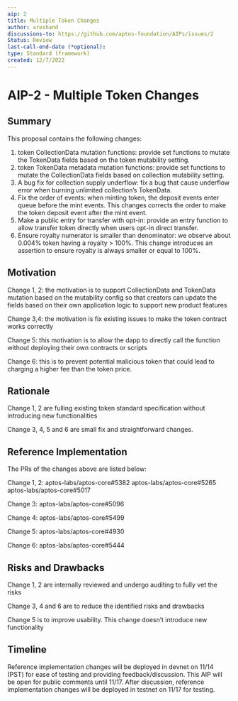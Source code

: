 ```yaml
---
aip: 2
title: Multiple Token Changes
author: areshand
discussions-to: https://github.com/aptos-foundation/AIPs/issues/2
Status: Review
last-call-end-date (*optional):
type: Standard (framework)
created: 12/7/2022
---
```


# AIP-2 - Multiple Token Changes

## Summary

This proposal contains the following changes:

1. token CollectionData mutation functions: provide set functions to mutate the TokenData fields based on the token mutability setting.
2. token TokenData metadata mutation functions: provide set functions to mutate the CollectionData fields based on collection mutability setting.
3. A bug fix for collection supply underflow: fix a bug that cause underflow error when burning unlimited collection’s TokenData.
4. Fix the order of events: when minting token, the deposit events enter queue before the mint events. This changes corrects the order to make the token deposit event after the mint event.
5. Make a public entry for transfer with opt-in: provide an entry function to allow transfer token directly when users opt-in direct transfer.
6. Ensure royalty numerator is smaller than denominator: we observe about 0.004% token having a royalty > 100%. This change introduces an assertion to ensure royalty is always smaller or equal to 100%.

## Motivation
Change 1, 2: the motivation is to support CollectionData and TokenData mutation based on the mutability config so that creators can update the fields based on their own application logic to support new product features

Change 3,4: the motivation is fix existing issues to make the token contract works correctly

Change 5: this motivation is to allow the dapp to directly call the function without deploying their own contracts or scripts

Change 6: this is to prevent potential malicious token that could lead to charging a higher fee than the token price.

## Rationale

Change 1, 2 are fulling existing token standard specification without introducing new functionalities

Change 3, 4, 5 and 6 are small fix and straightforward changes.

## Reference Implementation

The PRs of the changes above are listed below:

Change 1, 2:
aptos-labs/aptos-core#5382
aptos-labs/aptos-core#5265
aptos-labs/aptos-core#5017

Change 3: aptos-labs/aptos-core#5096

Change 4: aptos-labs/aptos-core#5499

Change 5: aptos-labs/aptos-core#4930

Change 6: aptos-labs/aptos-core#5444

## Risks and Drawbacks

Change 1, 2 are internally reviewed and undergo auditing to fully vet the risks

Change 3, 4 and 6 are to reduce the identified risks and drawbacks

Change 5 is to improve usability. This change doesn’t introduce new functionality

## Timeline
Reference implementation changes will be deployed in devnet on 11/14 (PST) for ease of testing and providing feedback/discussion.
This AIP will be open for public comments until 11/17.
After discussion, reference implementation changes will be deployed in testnet on 11/17 for testing.
